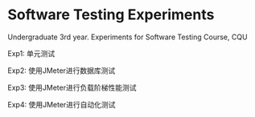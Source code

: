 # Software Testing Experiments
Undergraduate 3rd year. Experiments for Software Testing Course, CQU

Exp1: 单元测试

Exp2: 使用JMeter进行数据库测试

Exp3: 使用JMeter进行负载阶梯性能测试

Exp4: 使用JMeter进行自动化测试
